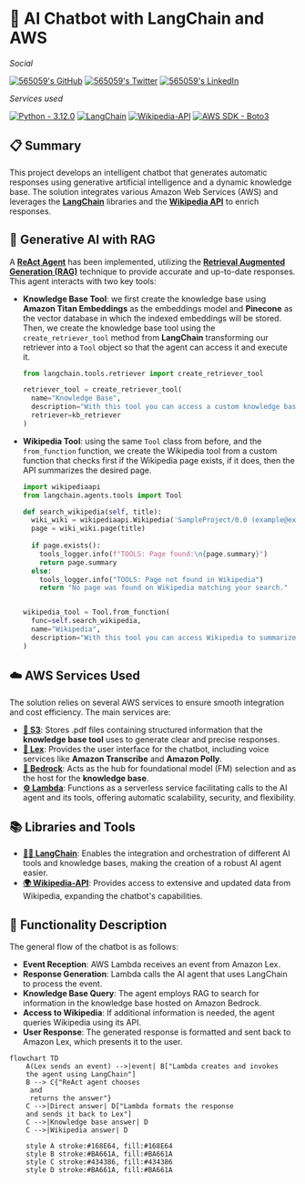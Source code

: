 # 🤖 AI Chatbot with LangChain and AWS

_Social_

[![565059's GitHub](https://img.shields.io/badge/565059-000000?logo=github&logoColor=ffffff)](https://github.com/565059 "Go to 565059's GitHub") [![565059's Twitter](https://img.shields.io/badge/565059-Follow-black?logo=x&logoColor=FFFFFF&labelColor=000000)](https://twitter.com/56_50_59) [![565059's LinkedIn](https://img.shields.io/badge/Luis_Fernández_Castelo-FFFFFF?logo=linkedin&logoColor=0A66C2)](https://www.linkedin.com/in/luis-fern%C3%A1ndez-castelo-06358025b)


_Services used_

[![Python - 3.12.0](https://img.shields.io/static/v1?label=Python&message=v3.12.0&color=3776AB&labelColor=3776AB&logo=python&logoColor=ffffff)](https://www.python.org/downloads/release/python-3120/ "Go to Python") [![LangChain](https://img.shields.io/badge/🦜️🔗Langchain-v0.2.3-1C3C3C?&labelColor=1C3C3C)](https://github.com/langchain-ai "Go to LangChain") [![Wikipedia-API](https://img.shields.io/badge/Wikipedia--API-v0.6.8-000000?logo=wikipedia&logoColor=ffffff&labelColor=000000)](https://github.com/martin-majlis/Wikipedia-API "Go to Wikipedia-API") [![AWS SDK - Boto3](https://img.shields.io/badge/Boto3-v1.34.124-232f3e?logo=amazonwebservices&logoColor=ffffff&labelColor=232f3e)](https://github.com/boto/boto3 "Go to Boto3") 

## 📋 Summary

This project develops an intelligent chatbot that generates automatic responses using generative artificial intelligence and a dynamic knowledge base. The solution integrates various Amazon Web Services (AWS) and leverages the [**LangChain**](https://github.com/langchain-ai/langchain "Go to LangChain") libraries and the [**Wikipedia API**](https://github.com/martin-majlis/Wikipedia-API "Go to Wikipedia-API") to enrich responses.

## 🤔 Generative AI with RAG

A [**ReAct Agent**](https://react-lm.github.io/ "Go to ReAct Agent explanation") has been implemented, utilizing the [**Retrieval Augmented Generation (RAG)**](https://aws.amazon.com/what-is/retrieval-augmented-generation/ "Go to RAG explanation") technique to provide accurate and up-to-date responses. This agent interacts with two key tools:

* **Knowledge Base Tool**: we first create the knowledge base using **Amazon Titan Embeddings** as the embeddings model and **Pinecone** as the vector database in which the indexed embeddings will be stored. Then, we create the knowledge base tool using the `create_retriever_tool` method from **LangChain** transforming our retriever into a `Tool` object so that the agent can access it and execute it.

  ```python
  from langchain.tools.retriever import create_retriever_tool

  retriever_tool = create_retriever_tool(
    name="Knowledge Base",
    description="With this tool you can access a custom knowledge base.",
    retriever=kb_retriever
  )
  ```

* **Wikipedia Tool**: using the same `Tool` class from before, and the `from_function` function, we create the Wikipedia tool from a custom function that checks first if the Wikipedia page exists, if it does, then the API summarizes the desired page.

  ```python
  import wikipediaapi
  from langchain.agents.tools import Tool
  
  def search_wikipedia(self, title):
    wiki_wiki = wikipediaapi.Wikipedia('SampleProject/0.0 (example@example.com)', 'en')
    page = wiki_wiki.page(title)
        
    if page.exists():
      tools_logger.info(f"TOOLS: Page found:\n{page.summary}")
      return page.summary 
    else:
      tools_logger.info("TOOLS: Page not found in Wikipedia")
      return "No page was found on Wikipedia matching your search."

  
  wikipedia_tool = Tool.from_function(
    func=self.search_wikipedia,
    name="Wikipedia",
    description="With this tool you can access Wikipedia to summarize different topics that you don't know."
  )
  ```

## ☁️ AWS Services Used

The solution relies on several AWS services to ensure smooth integration and cost efficiency. The main services are:

* [**📁 S3**](https://aws.amazon.com/s3 "Go to Amazon S3"): Stores .pdf files containing structured information that the **knowledge base tool** uses to generate clear and precise responses.
* [**💬 Lex**](https://aws.amazon.com/lex/ "Go to Amazon Lex"): Provides the user interface for the chatbot, including voice services like **Amazon Transcribe** and **Amazon Polly**.
* [**🧠 Bedrock**](https://aws.amazon.com/bedrock/ "Go to Amazon Bedrock"): Acts as the hub for foundational model (FM) selection and as the host for the **knowledge base**.
* [**⚙ Lambda**](https://aws.amazon.com/lambda/ "Go to Amazon Lambda"): Functions as a serverless service facilitating calls to the AI agent and its tools, offering automatic scalability, security, and flexibility.

## 📚 Libraries and Tools

* [**🦜️🔗 LangChain**](https://github.com/langchain-ai/langchain "Go to LangChain repository"): Enables the integration and orchestration of different AI tools and knowledge bases, making the creation of a robust AI agent easier.
* [**🌍 Wikipedia-API**](https://github.com/martin-majlis/Wikipedia-API "Go to Wikipedia-API repository"): Provides access to extensive and updated data from Wikipedia, expanding the chatbot's capabilities.

## 🚀 Functionality Description

The general flow of the chatbot is as follows:

* **Event Reception**: AWS Lambda receives an event from Amazon Lex.
* **Response Generation**: Lambda calls the AI agent that uses LangChain to process the event.
* **Knowledge Base Query**: The agent employs RAG to search for information in the knowledge base hosted on Amazon Bedrock.
* **Access to Wikipedia**: If additional information is needed, the agent queries Wikipedia using its API.
* **User Response**: The generated response is formatted and sent back to Amazon Lex, which presents it to the user.

```mermaid
flowchart TD
    A(Lex sends an event) -->|event| B["Lambda creates and invokes 
    the agent using LangChain"]
    B --> C{"ReAct agent chooses
     and 
     returns the answer"}
    C -->|Direct answer| D["Lambda formats the response 
    and sends it back to Lex"]
    C -->|Knowledge base answer| D
    C -->|Wikipedia answer| D

    style A stroke:#168E64, fill:#168E64
    style B stroke:#BA661A, fill:#BA661A
    style C stroke:#434386, fill:#434386
    style D stroke:#BA661A, fill:#BA661A
```
